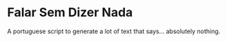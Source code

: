 # Falar Sem Dizer Nada
A portuguese script to generate a lot of text that says... absolutely nothing.
